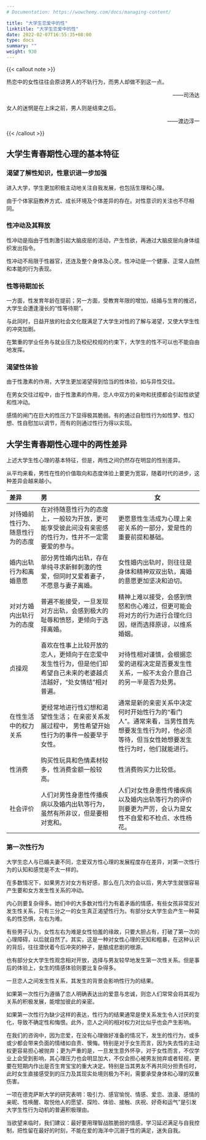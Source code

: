 ```yaml
---
# Documentation: https://wowchemy.com/docs/managing-content/

title: "大学生恋爱中的性"
linktitle: "大学生恋爱中的性"
date: 2022-02-07T16:55:35+08:00
type: docs
summary: ""
weight: 930
---
```


<!--more-->

{{< callout note >}}

热恋中的女性往往会原谅男人的不轨行为，而男人却做不到这一点。

<p align="right">——司汤达</p>

女人的迷惘是在上床之前，男人则是结束之后。

<p align="right">——渡边淳一</p>

{{< /callout >}}

## 大学生青春期性心理的基本特征

### 渴望了解性知识，性意识进一步加强

进入大学，学生更加积极主动地关注自我发展，也包括生理和心理。

由于个体家庭教养方式、成长环境及个体差异的存在。对性意识的关注也不尽相同。

### 性冲动及其释放

性冲动是指由于性刺激引起大脑皮层的活动，产生性欲，再通过大脑皮层向身体组织发出指令。

性冲动不局限于性器官，还连及整个身体及心灵。性冲动是一个健康、正常人自然和本能的行为表现。

### 性等待期加长

一方面，性发育年龄在提前；另一方面，受教育年限的增加，结婚与生育的推迟，大学生会遭逢漫长的“性等待期”。

与此同时，日益开放的社会文化既满足了大学生对性的了解与渴望，又使大学生性的冲突加剧。

在繁重的学业任务与就业压力及校纪校规的约束下，大学生的性不可以也不能自由地发挥。

### 渴望性体验

由于性激素的作用，大学生更加渴望得到恰当的性体验，如与异性交往。

在男女交往过程中，由于性激素的作用，恋人中双方的亲吻和抚摸都会引起性欲望和性冲动。

感情的闸门在巨大的性压力下显得极其脆弱。有的通过自慰性行为如性梦、性幻想、性自慰加以调节，而有的则通过性行为得以实现。

## 大学生青春期性心理中的两性差异

上述大学生性心理的基本特征，但是，两性之间仍然存在明显的性别差异。

从平均来看，男性在性的价值取向和态度体验上要更为宽容，随着时代的进步，这种差异会越来越小。

| 差异                             | 男                                                           | 女                                                           |
| :------------------------------- | :----------------------------------------------------------- | ------------------------------------------------------------ |
| 对待婚前性行为、随意性行为的态度 | 在对待随意性行为的态度上，一般较为开放，更可能享受彼此间没有亲密感的性行为，性并不一定需要爱的参与。 | 更愿意性生活成为心理上亲密关系的一部分，爱是性的重要前提和基础。 |
| 婚内出轨行为和离婚意愿           | 部分男性婚内出轨，存在单纯寻求新鲜刺激的性爱，但同时又爱着妻子，不愿意与妻子离婚。 | 女性婚内出轨时，则往往是身体和精神双双出轨，离婚的意愿更加坚决和迫切。 |
| 对对方婚内出轨行为的态度         | 普遍不能接受，一旦发现对方出轨，会感到极大的耻辱和愤怒，更倾向于选择离婚。 | 精神上难以接受，会感到愤怒和伤心难过，但更可能会将对方的行为进行合理化归因，继而选择原谅，以维系婚姻。 |
| 贞操观                           | 喜欢在性事上比较开放的恋人，更倾向于在恋爱中发生性行为，但是他们却希望自己未来的老婆越贞洁越好，“处女情结”相对普遍。 | 对待性相对谨慎，会根据恋爱的进程决定是否要发生性关系，一般不太会介意自己的另一半是否为处男。 |
| 在性生活中的权力关系             | 更经常地进行性幻想和渴望性生活； 在亲密关系发展过程中， 男性希望开始性行为的事件一般要早于女性。 | 通常是新的亲密关系中决定何时开始性行为的“看门人”。通常来看，当男性首先想要发生性行为时，他必须等待，但当女性她想要发生性行为时，他们就能进行。 |
| 性消费                           | 购买性玩具和色情素材较多，性消费金额一般较高。               | 性消费购买力比较低。                                         |
| 社会评价                         | 人们对男性身患性传播疾病以及婚内出轨等行为，虽然有所非议，但是要相对宽和。 | 人们对女性身患性传播疾病以及婚内出轨等行为的评价则要更为严厉，会认为是女性不自爱和不检点、水性杨花。 |

### 第一次性行为

大学生恋人与已婚夫妻不同，恋爱双方性心理的发展程度存在差异，对第一次性行为的认知和感觉是不太一样的。

在多数情况下，如果男方对女方有好感，那么在几次约会以后，男大学生就很容易产生要和女方发生性关系的冲动。

内心则要复杂得多。她们中的大多数对性行为有着矛盾的情感，有些女孩非常反对发生性关系，只有三分之一的女生真正渴望性行为。有部分女大学生会产生一种莫名的性恐惧，左右为难。

有些男子认为，女性左右为难是女性怕羞的缘故，只要大胆占有，打破了第一次的心理障碍，以后就自然了。其实，这是一种对女性心理的无知和粗暴，在这种认识的背后，往往潜伏着今后冲突的种子，是酿成悲剧的根源。

也有部分女大学生性观念相对开放，选择与男友较早地发生第一次性关系。但是事后的体验上，女生的情感体验则要比复杂得多。

一旦恋人之间发生性关系，其发生的背景会影响性行为的结果。

如果第一次性行为遵循了恋人明确表达出的爱意与忠诚，则恋人们常常会将其视为关系的积极发展，能增加彼此的亲密。

如果第一次性行为缺少这样的表达，性行为的结果通常是使关系发生令人讨厌的变化，导致不确定性和悔恨。此外，恋人之间的相对权力对比似乎也会产生影响。

在我们的咨询中，因为恋爱，在没有心理做好准备的情况下，发生的性行为，或多或少都会带来负面的情绪如自责、懊悔。特别是对于女生而言，因为失去性的主动权更容易担心被抛弃；更为严重的是，一旦发生意外怀孕，对于女性而言，不仅学业上会受到影响，其心理压力也会明显加大，不仅会担心被男友抛弃或者轻视，更要在短期内作出是否生育宝宝的重大决定。特别是当其男友不再共同分担责任时，此时女生直接感受到的压力及其现实处境则极为不利，需要承受身体和心理的双重伤害。

一项在德克萨斯大学的研究表明：吸引力、感官愉悦、情感、爱恋、浪漫、感情的亲昵、性唤醒、取悦他人的愿望、探险、体验、接触、庆祝、好奇和运气”是引发大学生性行为动机的普遍积极理由。

当欲望来临时，我们建议：最好要用理智战胜脆弱的情感，学习延迟满足与自我控制，把性留在最好的时刻，不能在爱的海洋中沉溺于性的满足，迷失自我。